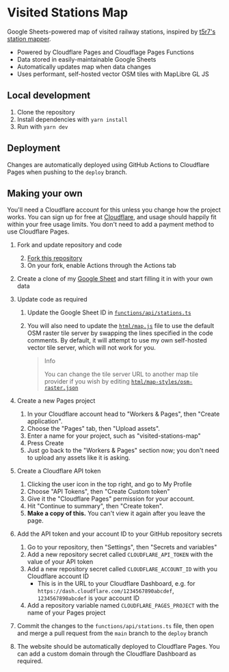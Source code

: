 # Visited Stations Map

Google Sheets-powered map of visited railway stations, inspired by [t5r7's station mapper](https://github.com/t5r7/station-mapper).

- Powered by Cloudflare Pages and Cloudflage Pages Functions
- Data stored in easily-maintainable Google Sheets
- Automatically updates map when data changes
- Uses performant, self-hosted vector OSM tiles with MapLibre GL JS

## Local development

1. Clone the repository
2. Install dependencies with `yarn install`
3. Run with `yarn dev`

## Deployment

Changes are automatically deployed using GitHub Actions to Cloudflare Pages when pushing to the `deploy` branch.

## Making your own

You'll need a Cloudflare account for this unless you change how the project works. You can sign up for free at
[Cloudflare](https://dash.cloudflare.com/sign-up), and usage should happily fit within your free usage limits. You don't need to add a payment
method to use Cloudflare Pages.

1.  Fork and update repository and code

    2. [Fork this repository](https://github.com/davwheat/visited-stations-map/fork)
    3. On your fork, enable Actions through the Actions tab

2.  Create a clone of my [Google Sheet](https://docs.google.com/spreadsheets/d/1ZRBE-9i4_WmMmO5h1pIMwrF1owW95Qc-ElLcmf0ct3g/edit) and start
    filling it in with your own data
3.  Update code as required

    1.  Update the Google Sheet ID in [`functions/api/stations.ts`](functions/api/stations.ts)
    2.  You will also need to update the [`html/map.js`](html/map.js) file to use the default OSM raster tile server by swapping the lines
        specified in the code comments. By default, it will attempt to use my own self-hosted vector tile server, which will not work for you.

        > Info
        >
        > You can change the tile server URL to another map tile provider if you wish by editing
        > [`html/map-styles/osm-raster.json`](html/map-styles/osm-raster.json)

4.  Create a new Pages project
    1. In your Cloudflare account head to "Workers & Pages", then "Create application".
    2. Choose the "Pages" tab, then "Upload assets".
    3. Enter a name for your project, such as "visited-stations-map"
    4. Press Create
    5. Just go back to the "Workers & Pages" section now; you don't need to upload any assets like it is asking.
5.  Create a Cloudflare API token
    1. Clicking the user icon in the top right, and go to My Profile
    2. Choose "API Tokens", then "Create Custom token"
    3. Give it the "Cloudflare Pages" permission for your account.
    4. Hit "Continue to summary", then "Create token".
    5. **Make a copy of this.** You can't view it again after you leave the page.
6.  Add the API token and your account ID to your GitHub repository secrets
    1. Go to your repository, then "Settings", then "Secrets and variables"
    2. Add a new repository secret called `CLOUDFLARE_API_TOKEN` with the value of your API token
    3. Add a new repository secret called `CLOUDFLARE_ACCOUNT_ID` with you Cloudflare account ID
       - This is in the URL to your Cloudflare Dashboard, e.g. for `https://dash.cloudflare.com/1234567890abcdef`, `1234567890abcdef` is your
         account ID
    4. Add a repository variable named `CLOUDFLARE_PAGES_PROJECT` with the name of your Pages project
7.  Commit the changes to the `functions/api/stations.ts` file, then open and merge a pull request from the `main` branch to the `deploy` branch
8.  The website should be automatically deployed to Cloudflare Pages. You can add a custom domain through the Cloudflare Dashboard as required.
